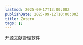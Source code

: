 ```yaml
---
lastmod: 2025-09-17T13:00:00Z
publishDate: 2025-09-12T10:00:00Z
title: Zotero
tags: []
---
```


开源文献管理软件